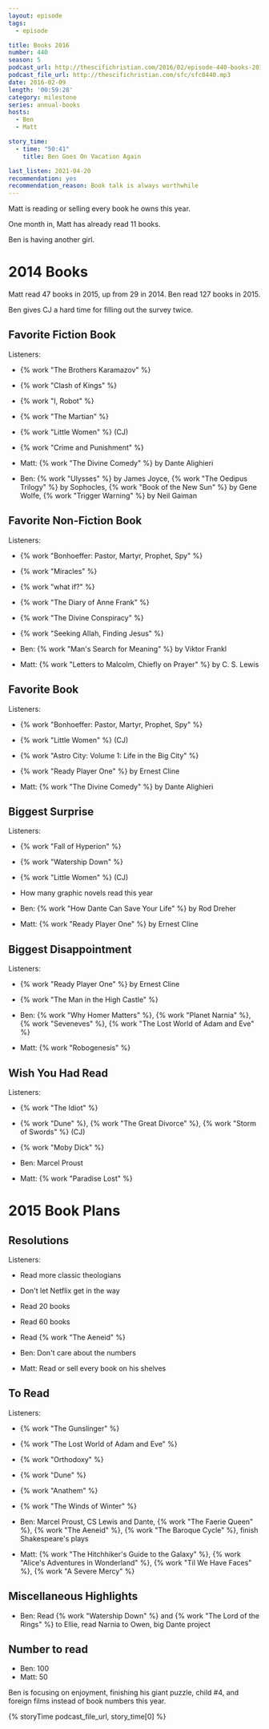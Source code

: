 ```yaml
---
layout: episode
tags:
  - episode

title: Books 2016
number: 440
season: 5
podcast_url: http://thescifichristian.com/2016/02/episode-440-books-2016/
podcast_file_url: http://thescifichristian.com/sfc/sfc0440.mp3
date: 2016-02-09
length: '00:59:28'
category: milestone
series: annual-books
hosts:
  - Ben
  - Matt

story_time:
  - time: "50:41"
    title: Ben Goes On Vacation Again

last_listen: 2021-04-20
recommendation: yes
recommendation_reason: Book talk is always worthwhile
---
```


Matt is reading or selling every book he owns this year.

One month in, Matt has already read 11 books.

Ben is having another girl.

# 2014 Books
Matt read 47 books in 2015, up from 29 in 2014. Ben read 127 books in 2015.

Ben gives CJ a hard time for filling out the survey twice.

## Favorite Fiction Book
Listeners:
- {% work "The Brothers Karamazov" %}
- {% work "Clash of Kings" %}
- {% work "I, Robot" %}
- {% work "The Martian" %}
- {% work "Little Women" %} (CJ)
- {% work "Crime and Punishment" %}

- Matt: {% work "The Divine Comedy" %} by Dante Alighieri
- Ben: {% work "Ulysses" %} by James Joyce, {% work "The Oedipus Trilogy" %} by Sophocles, {% work "Book of the New Sun" %} by Gene Wolfe, {% work "Trigger Warning" %} by Neil Gaiman

## Favorite Non-Fiction Book
Listeners:
- {% work "Bonhoeffer: Pastor, Martyr, Prophet, Spy" %}
- {% work "Miracles" %}
- {% work "what if?" %}
- {% work "The Diary of Anne Frank" %}
- {% work "The Divine Conspiracy" %}
- {% work "Seeking Allah, Finding Jesus" %}

- Ben: {% work "Man's Search for Meaning" %} by Viktor Frankl
- Matt: {% work "Letters to Malcolm, Chiefly on Prayer" %} by C. S. Lewis

## Favorite Book
Listeners:
- {% work "Bonhoeffer: Pastor, Martyr, Prophet, Spy" %}
- {% work "Little Women" %} (CJ)
- {% work "Astro City: Volume 1: Life in the Big City" %}
- {% work "Ready Player One" %} by Ernest Cline

- Matt: {% work "The Divine Comedy" %} by Dante Alighieri

## Biggest Surprise
Listeners:
- {% work "Fall of Hyperion" %}
- {% work "Watership Down" %}
- {% work "Little Women" %} (CJ)
- How many graphic novels read this year

- Ben: {% work "How Dante Can Save Your Life" %} by Rod Dreher
- Matt: {% work "Ready Player One" %} by Ernest Cline

## Biggest Disappointment
Listeners:
- {% work "Ready Player One" %} by Ernest Cline
- {% work "The Man in the High Castle" %}

- Ben: {% work "Why Homer Matters" %}, {% work "Planet Narnia" %}, {% work "Seveneves" %}, {% work "The Lost World of Adam and Eve" %}
- Matt: {% work "Robogenesis" %}

## Wish You Had Read
Listeners:
- {% work "The Idiot" %}
- {% work "Dune" %}, {% work "The Great Divorce" %}, {% work "Storm of Swords" %} (CJ)
- {% work "Moby Dick" %}

- Ben: Marcel Proust
- Matt: {% work "Paradise Lost" %}

# 2015 Book Plans
## Resolutions
Listeners:
- Read more classic theologians
- Don't let Netflix get in the way
- Read 20 books
- Read 60 books
- Read {% work "The Aeneid" %}

- Ben: Don't care about the numbers
- Matt: Read or sell every book on his shelves

## To Read
Listeners:
- {% work "The Gunslinger" %}
- {% work "The Lost World of Adam and Eve" %}
- {% work "Orthodoxy" %}
- {% work "Dune" %}
- {% work "Anathem" %}
- {% work "The Winds of Winter" %}

- Ben: Marcel Proust, CS Lewis and Dante, {% work "The Faerie Queen" %}, {% work "The Aeneid" %}, {% work "The Baroque Cycle" %}, finish Shakespeare's plays
- Matt: {% work "The Hitchhiker's Guide to the Galaxy" %}, {% work "Alice's Adventures in Wonderland" %}, {% work "Til We Have Faces" %}, {% work "A Severe Mercy" %}

## Miscellaneous Highlights
- Ben: Read {% work "Watership Down" %} and {% work "The Lord of the Rings" %} to Ellie, read Narnia to Owen, big Dante project

## Number to read
- Ben: 100
- Matt: 50

Ben is focusing on enjoyment, finishing his giant puzzle, child #4, and foreign films instead of book numbers this year.

{% storyTime podcast_file_url, story_time[0] %}